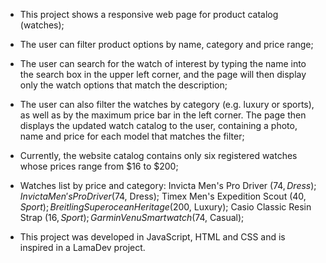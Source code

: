 - This project shows a responsive web page for product catalog (watches);
  
- The user can filter product options by name, category and price range;

- The user can search for the watch of interest by typing the name into the search box in the upper left corner, and the page will then display only the watch options that match the description;

- The user can also filter the watches by category (e.g. luxury or sports), as well as by the maximum price bar in the left corner. The page then displays the updated watch catalog to the user, containing a photo, name and price for each model that matches the filter;

- Currently, the website catalog contains only six registered watches whose prices range from $16 to $200;

- Watches list by price and category: Invicta Men's Pro Driver ($74, Dress); Invicta Men's Pro Driver ($74, Dress); Timex Men's Expedition Scout ($40, Sport); Breitling Superocean Heritage ($200, Luxury); Casio Classic Resin Strap ($16, Sport); Garmin Venu Smartwatch ($74, Casual);

- This project was developed in JavaScript, HTML and CSS and is inspired in a LamaDev project.
